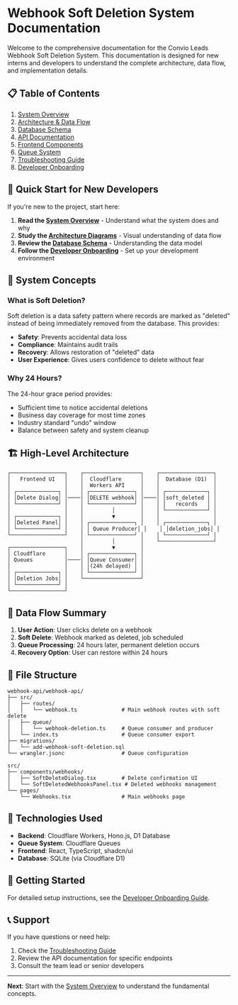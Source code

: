 # Webhook Soft Deletion System Documentation

Welcome to the comprehensive documentation for the Convio Leads Webhook Soft Deletion System. This documentation is designed for new interns and developers to understand the complete architecture, data flow, and implementation details.

## 📋 Table of Contents

1. [System Overview](./01-system-overview.md)
2. [Architecture & Data Flow](./02-architecture-dataflow.md)
3. [Database Schema](./03-database-schema.md)
4. [API Documentation](./04-api-documentation.md)
5. [Frontend Components](./05-frontend-components.md)
6. [Queue System](./06-queue-system.md)
7. [Troubleshooting Guide](./07-troubleshooting.md)
8. [Developer Onboarding](./08-developer-onboarding.md)

## 🎯 Quick Start for New Developers

If you're new to the project, start here:

1. **Read the [System Overview](./01-system-overview.md)** - Understand what the system does and why
2. **Study the [Architecture Diagrams](./02-architecture-dataflow.md)** - Visual understanding of data flow
3. **Review the [Database Schema](./03-database-schema.md)** - Understanding the data model
4. **Follow the [Developer Onboarding](./08-developer-onboarding.md)** - Set up your development environment

## 🧠 System Concepts

### What is Soft Deletion?
Soft deletion is a data safety pattern where records are marked as "deleted" instead of being immediately removed from the database. This provides:

- **Safety**: Prevents accidental data loss
- **Compliance**: Maintains audit trails
- **Recovery**: Allows restoration of "deleted" data
- **User Experience**: Gives users confidence to delete without fear

### Why 24 Hours?
The 24-hour grace period provides:
- Sufficient time to notice accidental deletions
- Business day coverage for most time zones
- Industry standard "undo" window
- Balance between safety and system cleanup

## 🏗️ High-Level Architecture

```
┌─────────────────┐    ┌──────────────────┐    ┌─────────────────┐
│   Frontend UI   │    │  Cloudflare      │    │  Database (D1)  │
│                 │    │  Workers API     │    │                 │
│ ┌─────────────┐ │    │ ┌──────────────┐ │    │ ┌─────────────┐ │
│ │Delete Dialog│ │────│ │DELETE webhook│ │────│ │soft_deleted │ │
│ └─────────────┘ │    │ └──────────────┘ │    │ │   records   │ │
│                 │    │         │        │    │ └─────────────┘ │
│ ┌─────────────┐ │    │         ▼        │    │                 │
│ │Deleted Panel│ │    │ ┌──────────────┐ │    │ ┌─────────────┐ │
│ └─────────────┘ │    │ │ Queue Producer│ │    │ │deletion_jobs│ │
└─────────────────┘    │ └──────────────┘ │    │ └─────────────┘ │
                       │         │        │    └─────────────────┘
┌─────────────────┐    │         ▼        │
│ Cloudflare      │    │ ┌──────────────┐ │
│ Queues          │────│ │Queue Consumer│ │
│                 │    │ │(24h delayed) │ │
│ ┌─────────────┐ │    │ └──────────────┘ │
│ │Deletion Jobs│ │    └──────────────────┘
│ └─────────────┘ │
└─────────────────┘
```

## 🔄 Data Flow Summary

1. **User Action**: User clicks delete on a webhook
2. **Soft Delete**: Webhook marked as deleted, job scheduled
3. **Queue Processing**: 24 hours later, permanent deletion occurs
4. **Recovery Option**: User can restore within 24 hours

## 📁 File Structure

```
webhook-api/webhook-api/
├── src/
│   ├── routes/
│   │   └── webhook.ts              # Main webhook routes with soft delete
│   ├── queue/
│   │   └── webhook-deletion.ts     # Queue consumer and producer
│   └── index.ts                    # Queue consumer export
├── migrations/
│   └── add-webhook-soft-deletion.sql
└── wrangler.jsonc                  # Queue configuration

src/
├── components/webhooks/
│   ├── SoftDeleteDialog.tsx        # Delete confirmation UI
│   └── SoftDeletedWebhooksPanel.tsx # Deleted webhooks management
└── pages/
    └── Webhooks.tsx                # Main webhooks page
```

## 🔧 Technologies Used

- **Backend**: Cloudflare Workers, Hono.js, D1 Database
- **Queue System**: Cloudflare Queues
- **Frontend**: React, TypeScript, shadcn/ui
- **Database**: SQLite (via Cloudflare D1)

## 🚀 Getting Started

For detailed setup instructions, see the [Developer Onboarding Guide](./08-developer-onboarding.md).

## 📞 Support

If you have questions or need help:

1. Check the [Troubleshooting Guide](./07-troubleshooting.md)
2. Review the API documentation for specific endpoints
3. Consult the team lead or senior developers

---

**Next**: Start with the [System Overview](./01-system-overview.md) to understand the fundamental concepts.